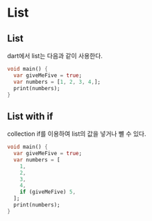 # List

## List

dart에서 list는 다음과 같이 사용한다.

```dart
void main() {
  var giveMeFive = true;
  var numbers = [1, 2, 3, 4,];
  print(numbers);
}
```

## List with if

collection if를 이용하여 list의 값을 넣거나 뺼 수 있다.

``` dart
void main() {
  var giveMeFive = true;
  var numbers = [
    1,
    2,
    3,
    4,
    if (giveMeFive) 5,
  ];
  print(numbers);
}
```

